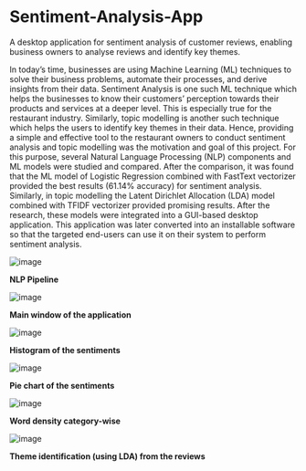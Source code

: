 # Sentiment-Analysis-App
A desktop application for sentiment analysis of customer reviews, enabling business owners to analyse reviews and identify key themes.

In today’s time, businesses are using Machine Learning (ML) techniques to solve their business problems, automate their processes, and derive insights from their data. Sentiment Analysis is one such ML technique which helps the businesses to know their customers’ perception towards their products and services at a deeper level. This is especially true for the restaurant industry. Similarly, topic modelling is another such technique which helps the users to identify key themes in their data. Hence, providing a simple and effective tool to the restaurant owners to conduct sentiment analysis and topic modelling was the motivation and goal of this project. For this purpose, several Natural Language Processing (NLP) components and ML models were studied and compared. After the comparison, it was found that the ML model of Logistic Regression combined with FastText vectorizer provided the best results (61.14% accuracy) for sentiment analysis. Similarly, in topic modelling the Latent Dirichlet Allocation (LDA) model combined with TFIDF vectorizer provided promising results. After the research, these models were integrated into a GUI-based desktop application. This application was later converted into an installable software so that the targeted end-users can use it on their system to perform sentiment analysis. 


![image](https://github.com/user-attachments/assets/c941d07d-a80a-411b-9be5-ca665d68e0fa)

**NLP Pipeline**



![image](https://github.com/user-attachments/assets/3dd84790-b2f1-4b61-9647-98c86af24801)

**Main window of the application**



![image](https://github.com/user-attachments/assets/14c0ada1-758e-430b-b51b-ad71565d59d7)

**Histogram of the sentiments**



![image](https://github.com/user-attachments/assets/09311568-c9c5-4c51-8b1a-546ef4f9b088)

**Pie chart of the sentiments**



![image](https://github.com/user-attachments/assets/ffe0fd5a-05ed-4445-8021-a9b7d4cd68ad)

**Word density category-wise**



![image](https://github.com/user-attachments/assets/797a275a-ca36-4106-94e4-01894f816fcf)

**Theme identification (using LDA) from the reviews**
